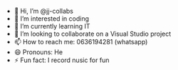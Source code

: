 - 👋 Hi, I’m @jj-collabs
- 👀 I’m interested in coding
- 🌱 I’m currently learning IT
- 💞️ I’m looking to collaborate on a Visual Studio project
- 📫 How to reach me: 0636194281 (whatsapp)
- 😄 Pronouns: He
- ⚡ Fun fact: I record nusic for fun

<!---
jj-collabs/jj-collabs is a ✨ special ✨ repository because its `README.md` (this file) appears on your GitHub profile.
You can click the Preview link to take a look at your changes.
--->
